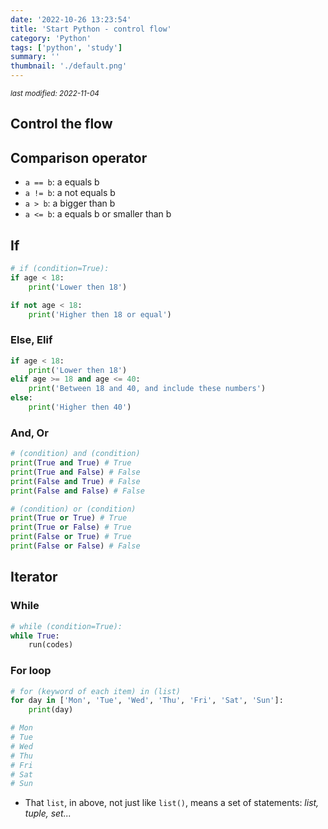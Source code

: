 ```yaml
---
date: '2022-10-26 13:23:54'
title: 'Start Python - control flow'
category: 'Python'
tags: ['python', 'study']
summary: ''
thumbnail: './default.png'
---
```


<small><em>last modified: 2022-11-04</em></small>

## Control the flow

## Comparison operator
- `a == b`: a equals b
- `a != b`: a not equals b
- `a > b`: a bigger than b
- `a <= b`: a equals b or smaller than b


## If
```python
# if (condition=True):
if age < 18:
	print('Lower then 18')

if not age < 18:
	print('Higher then 18 or equal')
```

### Else, Elif
```python
if age < 18:
	print('Lower then 18')
elif age >= 18 and age <= 40:
	print('Between 18 and 40, and include these numbers')
else: 
	print('Higher then 40')
```

### And, Or
```python
# (condition) and (condition)
print(True and True) # True
print(True and False) # False
print(False and True) # False
print(False and False) # False

# (condition) or (condition)
print(True or True) # True
print(True or False) # True
print(False or True) # True
print(False or False) # False
```

## Iterator

### While
```python
# while (condition=True):
while True:
	run(codes)
```

### **For** loop
```python
# for (keyword of each item) in (list)
for day in ['Mon', 'Tue', 'Wed', 'Thu', 'Fri', 'Sat', 'Sun']:
	print(day)

# Mon
# Tue
# Wed
# Thu
# Fri
# Sat
# Sun
```
- That `list`, in above, not just like `list()`, means a set of statements: _list, tuple, set..._